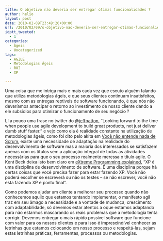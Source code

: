 ```yaml
---
title: O objetivo não deveria ser entregar ótimas funcionalidades ?
author: helio
layout: post
date: 2010-02-09T23:49:20+00:00
url: /2010/02/09/o-objetivo-nao-deveria-ser-entregar-otimas-funcionalidades/
idptt_tweeted:
  - 1
categories:
  - Ageis
  - Uncategorized
tags:
  - AGILE
  - Metodologias Ágeis
  - ROI
  - XP

---
```

Uma coisa que me intriga mais e mais cada vez que escuto alguém falando que utiliza metodologias ágeis, e que seus clientes continuam insatisfeitos, mesmo com as entregas reptiveis de software funcionando, é que nós não deveríamos antecipar o retorno ao investimento de nosso cliente dando a ele subsídios para otimizar o funcionamento de seu negócio ?

Lí a pouco uma frase no twitter do <a title="Jeff Patton" href="http://twitter.com/jeffpatton" target="_blank">@jeffpatton</a>, &#8220;Looking forward to the time when people use agile development to build great products, not just deliver dumb stuff faster.&#8221; e vejo como ela é realidade constante na utilização de metodologias ágeis, como foi dito pelo akita em <a title="Você não entende nada de Scrum" href="http://akitaonrails.com/2009/12/10/off-topic-voce-nao-entende-nada-de-scrum" target="_blank">Você não entende nada de Scrum</a>, existe uma necessidade de adaptação na realidade do desenvolvimento de software mas a maioria dos interessados se satisfazem apenas com os títulos sem a aplicação integral de todas as atividades necessárias para que o seu processo realmente meressa o título agile. O Kent Beck deixa isto bem claro em <a title="Extreme Programming Explained" href="http://www.amazon.com/Extreme-Programming-Explained-Embrace-Change/dp/0201616416" target="_blank">eXtreme Programming explained</a>, &#8220;XP é uma disciplina de desenvolvimento de software. É uma disciplina porque há certas coisas que você precisa fazer para estar fazendo XP. Você não poderá escolher se escreverá ou não os testes &#8211; se não escrever, você não esta fazendo XP e ponto final&#8221;.

Como podemos ajudar um cliente a melhorar seu processo quando não conhecemos aquilo que estamos tentando implementar, o manifesto agil traz em seu âmago a necessidade e a vontade de mudança; crescimento com adaptabilidade, só devemos estar atentos a oque estamos adaptando para não estarmos mascarando os reais problemas que a metodologia tenta corrigir. Devemos entregar o mais rápido possível software que funcione com valor para os nossos clientes e para isso é imprescindível conhecer as letrinhas que estamos colocando em nosso processo e respeitá-las, sejam estas letrinhas práticas, ferramentas, processos ou metodologias.